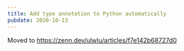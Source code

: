 ```yaml
---
title: Add type annotation to Python automatically
pubdate: 2020-10-13
---
```


Moved to https://zenn.dev/ulwlu/articles/f7e142b68727d0
